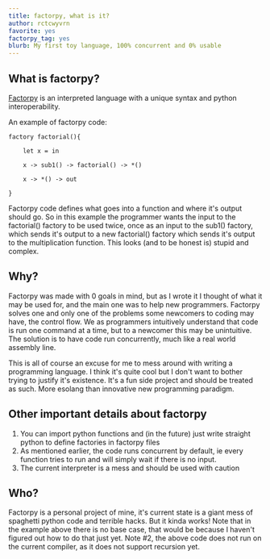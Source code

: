 ```yaml
---
title: factorpy, what is it?
author: rctcwyvrn
favorite: yes
factorpy_tag: yes
blurb: My first toy language, 100% concurrent and 0% usable
---
```


What is factorpy?
---

[Factorpy](https://github.com/rctcwyvrn/factorpy) is an interpreted language with a unique syntax and python interoperability.



An example of factorpy code:

```
factory factorial(){

	let x = in

	x -> sub1() -> factorial() -> *()

	x -> *() -> out

}
```

Factorpy code defines what goes into a function and where it's output should go. So in this example the programmer wants the input to the factorial() factory to be used twice, once as an input to the sub1() factory, which sends it's output to a new factorial() factory which sends it's output to the multiplication function. This looks (and to be honest is) stupid and complex.



Why?
---

Factorpy was made with 0 goals in mind, but as I wrote it I thought of what it may be used for, and the main one was to help new programmers. Factorpy solves one and only one of the problems some newcomers to coding may have, the control flow. We as programmers intuitively understand that code is run one command at a time, but to a newcomer this may be unintuitive. The solution is to have code run concurrently, much like a real world assembly line.



This is all of course an excuse for me to mess around with writing a programming language. I think it's quite cool but I don't want to bother trying to justify it's existence. It's a fun side project and should be treated as such. More esolang than innovative new programming paradigm.



Other important details about factorpy
---

1. You can import python functions and (in the future) just write straight python to define factories in factorpy files
2. As mentioned earlier, the code runs concurrent by default, ie every function tries to run and will simply wait if there is no input.
3. The current interpreter is a mess and should be used with caution



Who?
---

Factorpy is a personal project of mine, it's current state is a giant mess of spaghetti python code and terrible hacks. But it kinda works! Note that in the example above there is no base case, that would be because I haven't figured out how to do that just yet. Note #2, the above code does not run on the current compiler, as it does not support recursion yet.

